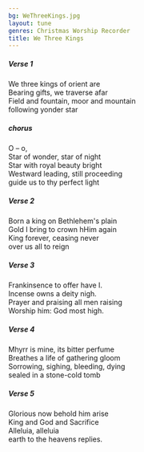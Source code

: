 ```yaml
---
bg: WeThreeKings.jpg
layout: tune
genres: Christmas Worship Recorder
title: We Three Kings
---
```

  
  
  
##### Verse 1  
  
We three kings of orient are  
Bearing gifts, we traverse afar  
Field and fountain, moor and mountain  
following yonder star  
  
  
##### chorus  
  
O – o,   
Star of wonder, star of night  
Star with royal beauty bright  
Westward leading, still proceeding  
guide us to thy perfect light  
  
  
##### Verse 2  
  
Born a king on Bethlehem's plain  
Gold I bring to crown hHim again  
King forever, ceasing never  
over us all to reign  
  
  
##### Verse 3  
  
Frankinsence to offer have I.  
Incense owns a deity nigh.  
Prayer and praising all men raising  
Worship him: God most high.  
  
  
##### Verse 4  
  
Mhyrr is mine, its bitter perfume  
Breathes a life of gathering gloom  
Sorrowing, sighing, bleeding, dying  
sealed in a stone-cold tomb  
  
  
##### Verse 5  
  
Glorious now behold him arise  
King and God and Sacrifice  
Alleluia, alleluia  
earth to the heavens replies.